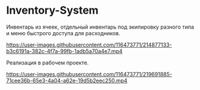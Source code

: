 # Inventory-System

Инвентарь из ячеек, отдельный инвентарь под экипировку разного типа и меню быстрого доступа для расходников.

https://user-images.githubusercontent.com/116473771/214877133-b3c6191a-382c-4f7a-99fb-1adb5a70a4e7.mp4



Реализация в рабочем проекте.

https://user-images.githubusercontent.com/116473771/219691885-71cee36b-65e3-4a04-a62e-19d5b2eec250.mp4

